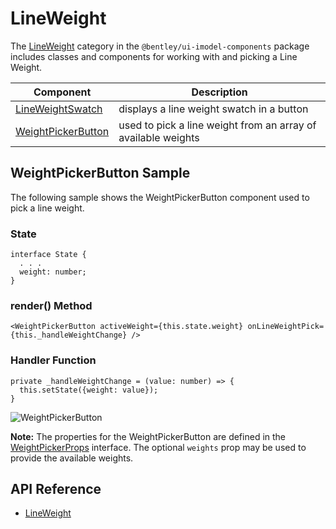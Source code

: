 # LineWeight

The [LineWeight]($ui-imodel-components:LineWeight) category in the `@bentley/ui-imodel-components` package includes
classes and components for working with and picking a Line Weight.

|Component|Description
|-----|-----
|[LineWeightSwatch]($ui-imodel-components)|displays a line weight swatch in a button
|[WeightPickerButton]($ui-imodel-components)|used to pick a line weight from an array of available weights

## WeightPickerButton Sample

The following sample shows the WeightPickerButton component used to pick a line weight.

### State

```tsx
interface State {
  . . .
  weight: number;
}
```

### render() Method

```tsx
<WeightPickerButton activeWeight={this.state.weight} onLineWeightPick={this._handleWeightChange} />
```

### Handler Function

```tsx
private _handleWeightChange = (value: number) => {
  this.setState({weight: value});
}
```

![WeightPickerButton](./images/WeightPickerButton.png "WeightPickerButton Component")

**Note:** The properties for the WeightPickerButton are defined in the [WeightPickerProps]($ui-imodel-components) interface. The optional `weights` prop may be used to provide the available weights.

## API Reference

- [LineWeight]($ui-imodel-components:LineWeight)
